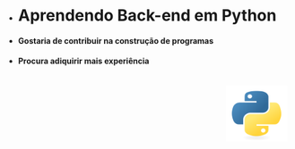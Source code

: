 - # Aprendendo Back-end em Python
- #### Gostaria de contribuir na construção de programas
- #### Procura adiquirir mais experiência

<div style="display: inline_block"><br> <img align="right" alt="Rafa-Python" height="100" width="110"src="https://raw.githubusercontent.com/devicons/devicon/master/icons/python/python-original.svg"> </div>
